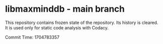 # libmaxminddb - main branch

This repository contains frozen state of the repository.
Its history is cleared. It is used only for static code
analysis with Codacy.

Commit Time: 1704783357